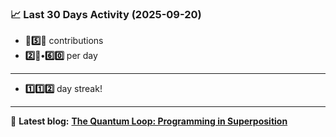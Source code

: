 <!--START_STATS-->
### 📈 Last 30 Days Activity (2025-09-20)  
- **🎱5️⃣🎱** contributions  
- **2️⃣🎱•6️⃣0️⃣** per day
---
- **1️⃣1️⃣2️⃣** day streak!
---
📝 **Latest blog:** [**The Quantum Loop: Programming in Superposition**](https://andriak.com/blog/quantum-loop)
<!--END_STATS-->
